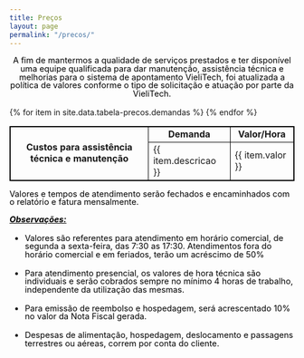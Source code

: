 ```yaml
---
title: Preços
layout: page
permalink: "/precos/"
---
```


<div style="font-size:16px;line-height:1;text-align:center;width:100%">
  <p> 
    <span style="color:rgb(0, 0, 0);font-size: 11pt">
      A fim de mantermos a qualidade de serviços prestados e ter disponível uma equipe qualificada para dar manutenção, assistência técnica e melhorias para o sistema de apontamento VieliTech, foi atualizada a política de valores conforme o tipo de solicitação e atuação por parte da VieliTech.
    </span>
  </p>
</div>
<div>
  <table style="border: 1px solid black;">
    <thead>
      <tr style="border: 1px solid black;">
        <td style="border: 1px solid black;text-align: center;font-weight: bold;" rowspan="6">Custos para assistência técnica e manutenção</td>
        <td style="border: 1px solid black;text-align: center;font-weight: bold;">Demanda</td>
        <td style="border: 1px solid black;text-align: center;font-weight: bold;">Valor/Hora</td>
      </tr>
      {% for item in site.data.tabela-precos.demandas %}
      <tr style="border: 1px solid black;">
        <td style="border: 1px solid black;">
          {{ item.descricao }}
        </td>
        <td style="border: 1px solid black;">
          {{ item.valor }}
        </td>
      </tr>
      {% endfor %}
    </thead>
  </table>
</div>
<div style="font-size:16px;line-height:1;text-align:left;width:100%">
  <p>
    <span style="color:rgb(0, 0, 0);font-size: 11pt">
      Valores e tempos de atendimento serão fechados e encaminhados com o relatório e fatura mensalmente.
    </span>
  </p>
  <p>
    <em>
      <strong>
        <span style="color:rgb(0, 0, 0);font-size: 11pt">
          <span style="text-decoration:underline;">
            Observações:
          </span>
        </span>
      </strong>
    </em>
  </p>
  <ul>
    <li>
      <p>
        <span style="color:rgb(0, 0, 0);font-size: 11pt">
          Valores são referentes para atendimento em horário comercial, de segunda a sexta-feira, das 7:30 as 17:30. Atendimentos fora do horário comercial e em feriados, terão um acréscimo de 50%
        </span>
      </p>
    </li>
    <li>
      <p>
        <span style="color:rgb(0, 0, 0);font-size: 11pt">
          Para atendimento presencial, os valores de hora técnica são individuais e serão cobrados sempre no mínimo 4 horas de trabalho, independente da utilização das mesmas.
        </span>
      </p>
    </li>
    <li>
      <p>
        <span style="color:rgb(0, 0, 0);font-size: 11pt">
          Para emissão de reembolso e hospedagem, será acrescentado 10% no valor da Nota Fiscal gerada.
        </span>
      </p>
    </li>
    <li>
      <p>
        <span style="color:rgb(0, 0, 0);font-size: 11pt">
          Despesas de alimentação, hospedagem, deslocamento e passagens terrestres ou aéreas, correm por conta do cliente.
        </span>
      </p>
    </li>
  </ul>
</div>
